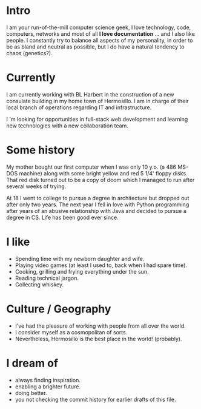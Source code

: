 # Intro

I am your run-of-the-mill computer science geek, I love technology, code, computers, networks and most of all **I love documentation** ... and I also like people. 
I constantly try to balance all aspects of my personality, in order to be as bland and neutral as possible, but I do have a natural tendency to chaos (genetics?).

# Currently

I am currently working with BL Harbert in the construction of a new consulate building in my home town of Hermosillo. I am in charge of their local branch of operations regarding IT and infrastructure. 

I 'm looking for opportunities in full-stack web development and learning new technologies with a new collaboration team. 

# Some history

My mother bought our first computer when I was only 10 y.o. (a 486 MS-DOS machine) along with some bright yellow and red 5 1/4' floppy disks. That red disk turned out to be a copy of doom which I managed to run after several weeks of trying.

At 18 I went to college to pursue a degree in architecture but dropped out after only two years. The next year I fell in love with Python programming after years of an abusive relationship with Java and decided to pursue a degree in CS. Life has been good ever since. 



# I like

- Spending time with my newborn daughter and wife.
- Playing video games (at least I used to, back when I had spare time).
- Cooking, grilling and frying everything under the sun. 
- Reading technical jargon.
- Collecting whiskey.

# Culture / Geography

- I've had the pleasure of working with people from all over the world. 
- I consider myself as a cosmopolitan of sorts. 
- Nevertheless, Hermosillo is the best place in the world! (probably).

# I dream of

- always finding inspiration.
- enabling a brighter future.
- doing better.
- you not checking the commit history for earlier drafts of this file.